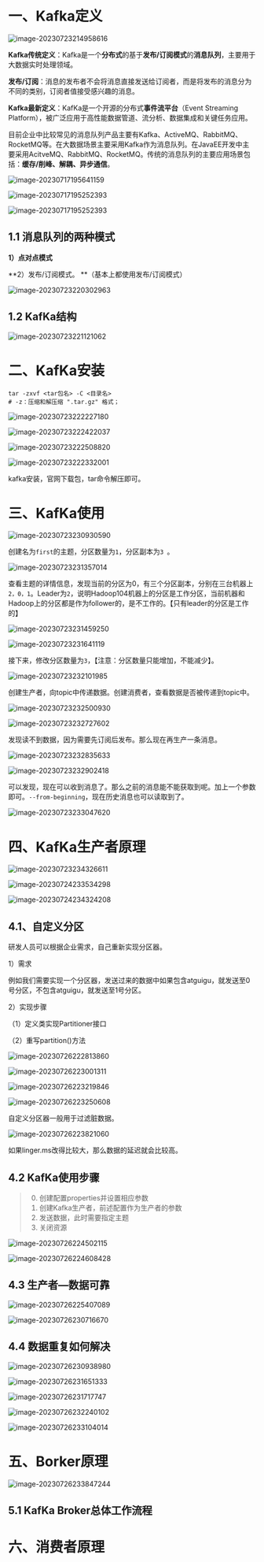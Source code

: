 # 一、Kafka定义

![image-20230723214958616](./Kafka.assets/image-20230723214958616.png)

**Kafka传统定义**：Kafka是一个**分布式**的基于**发布/订阅模式**的**消息队列**，主要用于大数据实时处理领域。

**发布/订阅**：消息的发布者不会将消息直接发送给订阅者，而是将发布的消息分为不同的类别，订阅者值接受感兴趣的消息。

**Kafka最新定义**：KafKa是一个开源的分布式**事件流平台**（Event Streaming Platform），被广泛应用于高性能数据管道、流分析、数据集成和关键任务应用。

目前企业中比较常见的消息队列产品主要有Kafka、ActiveMQ、RabbitMQ、RocketMQ等。在大数据场景主要采用Kafka作为消息队列。在JavaEE开发中主要采用AcitveMQ、RabbitMQ、RocketMQ。传统的消息队列的主要应用场景包括：**缓存/削峰、解耦、异步通信**。

![image-20230717195641159](./Kafka.assets/image-20230717195641159.png)

![image-20230717195252393](./Kafka.assets/image-20230717195252393.png)

![image-20230717195252393](./Kafka.assets/image-20230717195522616.png)

## 1.1 消息队列的两种模式

**1）点对点模式**

**2）发布/订阅模式。 **（基本上都使用发布/订阅模式）

![image-20230723220302963](./Kafka.assets/image-20230723220302963.png)

## 1.2 KafKa结构

![image-20230723221121062](./Kafka.assets/image-20230723221121062.png)

# 二、KafKa安装

```shell
tar -zxvf <tar包名> -C <目录名>
# -z：压缩和解压缩 ".tar.gz" 格式；
```

![image-20230723222227180](./Kafka.assets/image-20230723222227180.png)

![image-20230723222422037](./Kafka.assets/image-20230723222422037.png)

![image-20230723222508820](./Kafka.assets/image-20230723222508820.png)

![image-20230723222332001](./Kafka.assets/image-20230723222332001.png)

kafka安装，官网下载包，tar命令解压即可。

# 三、KafKa使用

![image-20230723230930590](./Kafka.assets/image-20230723230930590.png)

创建名为`first`的主题，分区数量为`1`，分区副本为`3	`。

![image-20230723231357014](./Kafka.assets/image-20230723231357014.png)

查看主题的详情信息，发现当前的分区为0，有三个分区副本，分别在三台机器上`2，0，1`。Leader为`2`，说明Hadoop104机器上的分区是工作分区，当前机器和Hadoop上的分区都是作为follower的，是不工作的。【只有leader的分区是工作的】

![image-20230723231459250](./Kafka.assets/image-20230723231459250.png)

![image-20230723231641119](./Kafka.assets/image-20230723231641119.png)

接下来，修改分区数量为`3`，【注意：分区数量只能增加，不能减少】。

![image-20230723232101985](./Kafka.assets/image-20230723232101985.png)

创建生产者，向topic中传递数据。创建消费者，查看数据是否被传递到topic中。

![image-20230723232500930](./Kafka.assets/image-20230723232500930.png)

![image-20230723232727602](./Kafka.assets/image-20230723232727602.png)

发现读不到数据，因为需要先订阅后发布。那么现在再生产一条消息。

![image-20230723232835633](./Kafka.assets/image-20230723232835633.png)

![image-20230723232902418](./Kafka.assets/image-20230723232902418.png)

可以发现，现在可以收到消息了。那么之前的消息能不能获取到呢。加上一个参数即可。`--from-beginning`，现在历史消息也可以读取到了。

![image-20230723233047620](./Kafka.assets/image-20230723233047620.png)

# 四、KafKa生产者原理

![image-20230723234326611](./Kafka.assets/image-20230723234326611.png)

![image-20230724233534298](./assets/image-20230724233534298.png)

![image-20230724234324208](/Users/liujiang/Desktop/workspace/resume/JavaNotes/assets/image-20230724234324208.png)

## 4.1、自定义分区

研发人员可以根据企业需求，自己重新实现分区器。

1）需求

  例如我们需要实现一个分区器，发送过来的数据中如果包含atguigu，就发送至0号分区，不包含atguigu，就发送至1号分区。

2）实现步骤

（1）定义类实现Partitioner接口

（2）重写partition()方法

![image-20230726222813860](./assets/image-20230726222813860.png)

![image-20230726223001311](./assets/image-20230726223001311.png)

![image-20230726223219846](./assets/image-20230726223219846.png)

![image-20230726223250608](./assets/image-20230726223250608.png)

自定义分区器一般用于过滤脏数据。

![image-20230726223821060](./assets/image-20230726223821060.png)

如果linger.ms改得比较大，那么数据的延迟就会比较高。

## 4.2 KafKa使用步骤

> 0. 创建配置properties并设置相应参数
> 1. 创建Kafka生产者，前述配置作为生产者的参数
> 2. 发送数据，此时需要指定主题
> 3. 关闭资源

![image-20230726224502115](./assets/image-20230726224502115.png)

![image-20230726224608428](./assets/image-20230726224608428.png)

## 4.3 生产者—数据可靠

![image-20230726225407089](/Users/liujiang/Desktop/workspace/resume/JavaNotes/assets/image-20230726225407089.png)

![image-20230726230716670](./assets/image-20230726230716670.png)

## 4.4 数据重复如何解决

![image-20230726230938980](/Users/liujiang/Desktop/workspace/resume/JavaNotes/assets/image-20230726230938980.png)

![image-20230726231651333](./assets/image-20230726231651333.png)

![image-20230726231717747](/Users/liujiang/Desktop/workspace/resume/JavaNotes/assets/image-20230726231717747.png)

![image-20230726232240102](./assets/image-20230726232240102.png)

![image-20230726233104014](./assets/image-20230726233104014.png)

# 五、Borker原理

![image-20230726233847244](/Users/liujiang/Desktop/workspace/resume/JavaNotes/assets/image-20230726233847244.png)

## 5.1 KafKa Broker总体工作流程

# 六、消费者原理
